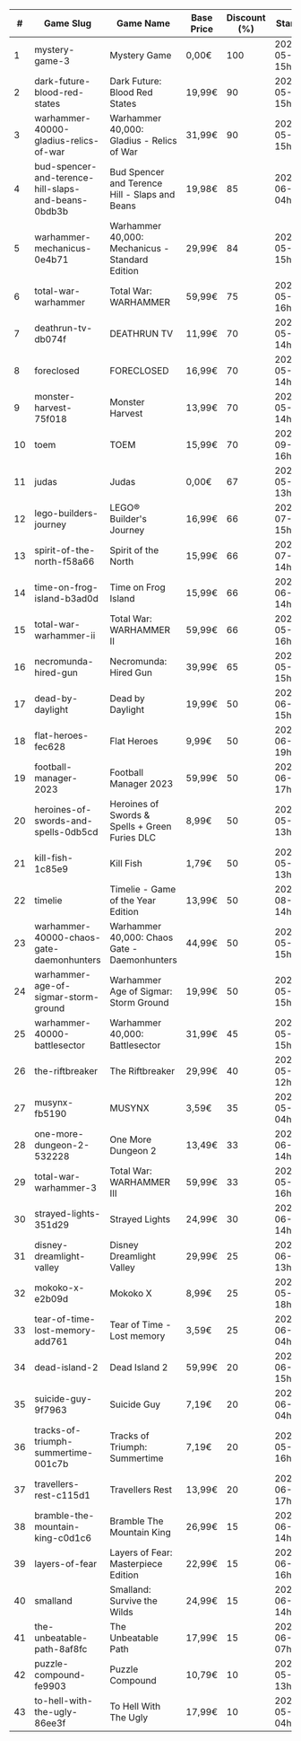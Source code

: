 |#|Game Slug|Game Name|Base Price|Discount (%)|Starts|Ends|
|---|---|---|---|---|---|---|
|1|mystery-game-3|Mystery Game|0,00€|100|2023-05-25 15h|2023-06-01 15h|
|2|dark-future-blood-red-states|Dark Future: Blood Red States|19,99€|90|2023-05-25 15h|2023-06-01 15h|
|3|warhammer-40000-gladius-relics-of-war|Warhammer 40,000: Gladius - Relics of War|31,99€|90|2023-05-25 15h|2023-06-01 15h|
|4|bud-spencer-and-terence-hill-slaps-and-beans-0bdb3b|Bud Spencer and Terence Hill - Slaps and Beans|19,98€|85|2023-06-16 04h|2023-08-02 04h|
|5|warhammer-mechanicus-0e4b71|Warhammer 40,000: Mechanicus - Standard Edition|29,99€|84|2023-05-25 15h|2023-06-01 15h|
|6|total-war-warhammer|Total War: WARHAMMER|59,99€|75|2023-05-25 16h|2023-06-01 16h|
|7|deathrun-tv-db074f|DEATHRUN TV|11,99€|70|2023-05-29 14h|2023-06-05 14h|
|8|foreclosed|FORECLOSED|16,99€|70|2023-05-29 14h|2023-06-05 14h|
|9|monster-harvest-75f018|Monster Harvest|13,99€|70|2023-05-29 14h|2023-06-05 14h|
|10|toem|TOEM|15,99€|70|2023-09-11 16h|2023-09-24 16h|
|11|judas|Judas|0,00€|67|2023-05-29 13h|2023-06-05 13h|
|12|lego-builders-journey|LEGO® Builder's Journey|16,99€|66|2023-07-31 15h|2023-08-07 15h|
|13|spirit-of-the-north-f58a66|Spirit of the North|15,99€|66|2023-07-03 14h|2023-07-10 14h|
|14|time-on-frog-island-b3ad0d|Time on Frog Island|15,99€|66|2023-06-19 14h|2023-06-26 14h|
|15|total-war-warhammer-ii|Total War: WARHAMMER II|59,99€|66|2023-05-25 16h|2023-06-01 16h|
|16|necromunda-hired-gun|Necromunda: Hired Gun|39,99€|65|2023-05-25 15h|2023-06-01 15h|
|17|dead-by-daylight|Dead by Daylight|19,99€|50|2023-06-07 15h|2023-06-21 15h|
|18|flat-heroes-fec628|Flat Heroes|9,99€|50|2023-06-16 19h|2023-06-28 19h|
|19|football-manager-2023|Football Manager 2023|59,99€|50|2023-06-22 17h|2023-07-13 17h|
|20|heroines-of-swords-and-spells-0db5cd|Heroines of Swords & Spells + Green Furies DLC|8,99€|50|2023-05-29 13h|2023-06-05 13h|
|21|kill-fish-1c85e9|Kill Fish|1,79€|50|2023-05-29 13h|2023-06-05 13h|
|22|timelie|Timelie - Game of the Year Edition|13,99€|50|2023-08-01 14h|2023-08-15 14h|
|23|warhammer-40000-chaos-gate-daemonhunters|Warhammer 40,000: Chaos Gate - Daemonhunters|44,99€|50|2023-05-25 15h|2023-06-01 15h|
|24|warhammer-age-of-sigmar-storm-ground|Warhammer Age of Sigmar: Storm Ground|19,99€|50|2023-05-25 15h|2023-06-01 15h|
|25|warhammer-40000-battlesector|Warhammer 40,000: Battlesector|31,99€|45|2023-05-25 15h|2023-06-01 15h|
|26|the-riftbreaker|The Riftbreaker|29,99€|40|2023-05-29 12h|2023-06-15 12h|
|27|musynx-fb5190|MUSYNX|3,59€|35|2023-05-31 04h|2023-06-07 04h|
|28|one-more-dungeon-2-532228|One More Dungeon 2|13,49€|33|2023-06-09 14h|2023-06-18 14h|
|29|total-war-warhammer-3|Total War: WARHAMMER III|59,99€|33|2023-05-25 16h|2023-06-01 16h|
|30|strayed-lights-351d29|Strayed Lights|24,99€|30|2023-06-13 14h|2023-06-25 14h|
|31|disney-dreamlight-valley|Disney Dreamlight Valley|29,99€|25|2023-06-02 13h|2023-06-15 13h|
|32|mokoko-x-e2b09d|Mokoko X|8,99€|25|2023-05-26 18h|2023-06-09 18h|
|33|tear-of-time-lost-memory-add761|Tear of Time - Lost memory|3,59€|25|2023-06-21 04h|2023-06-28 04h|
|34|dead-island-2|Dead Island 2|59,99€|20|2023-06-06 15h|2023-06-15 15h|
|35|suicide-guy-9f7963|Suicide Guy|7,19€|20|2023-06-14 04h|2023-06-29 04h|
|36|tracks-of-triumph-summertime-001c7b|Tracks of Triumph: Summertime|7,19€|20|2023-05-27 16h|2023-06-03 16h|
|37|travellers-rest-c115d1|Travellers Rest|13,99€|20|2023-06-01 17h|2023-06-15 17h|
|38|bramble-the-mountain-king-c0d1c6|Bramble The Mountain King|26,99€|15|2023-06-05 14h|2023-06-12 14h|
|39|layers-of-fear|Layers of Fear: Masterpiece Edition|22,99€|15|2023-06-15 16h|2023-06-22 16h|
|40|smalland|Smalland: Survive the Wilds|24,99€|15|2023-06-12 14h|2023-06-19 14h|
|41|the-unbeatable-path-8af8fc|The Unbeatable Path|17,99€|15|2023-06-01 07h|2023-06-11 07h|
|42|puzzle-compound-fe9903|Puzzle Compound|10,79€|10|2023-05-25 13h|2023-06-01 13h|
|43|to-hell-with-the-ugly-86ee3f|To Hell With The Ugly|17,99€|10|2023-05-30 04h|2023-06-06 04h|
